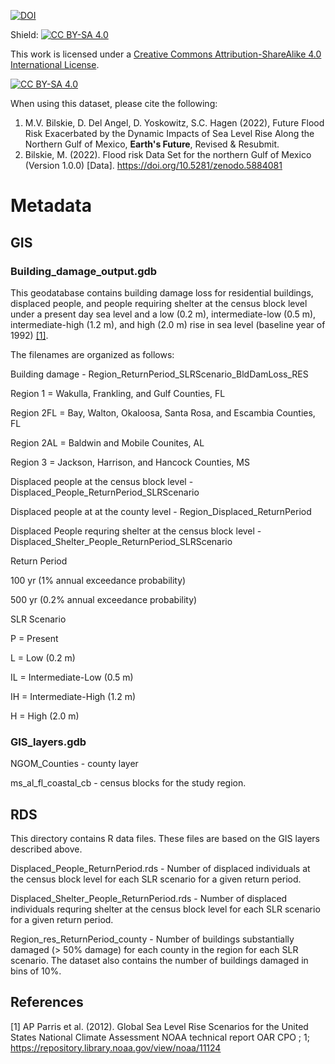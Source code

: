 [![DOI](https://zenodo.org/badge/450105833.svg)](https://zenodo.org/badge/latestdoi/450105833)

Shield: [![CC BY-SA 4.0][cc-by-sa-shield]][cc-by-sa]

This work is licensed under a
[Creative Commons Attribution-ShareAlike 4.0 International License][cc-by-sa].

[![CC BY-SA 4.0][cc-by-sa-image]][cc-by-sa]

[cc-by-sa]: http://creativecommons.org/licenses/by-sa/4.0/
[cc-by-sa-image]: https://licensebuttons.net/l/by-sa/4.0/88x31.png
[cc-by-sa-shield]: https://img.shields.io/badge/License-CC%20BY--SA%204.0-lightgrey.svg


When using this dataset, please cite the following:
1. M.V. Bilskie, D. Del Angel, D. Yoskowitz, S.C. Hagen (2022), Future Flood Risk Exacerbated by the Dynamic Impacts of Sea Level Rise Along the Northern Gulf of Mexico, **Earth's Future**, Revised & Resubmit.
2. Bilskie, M. (2022). Flood risk Data Set for the northern Gulf of Mexico (Version 1.0.0) [Data]. https://doi.org/10.5281/zenodo.5884081


# Metadata
## GIS
### Building_damage_output.gdb

This geodatabase contains building damage loss for residential buildings, displaced people, and people requiring shelter at the census block level under a present day sea level and a low (0.2 m), intermediate-low (0.5 m), intermediate-high (1.2 m), and high (2.0 m) rise in sea level (baseline year of 1992) [[1]](#1).

The filenames are organized as follows:

Building damage - Region_ReturnPeriod_SLRScenario_BldDamLoss_RES

Region 1 = Wakulla, Frankling, and Gulf Counties, FL

Region 2FL = Bay, Walton, Okaloosa, Santa Rosa, and Escambia Counties, FL

Region 2AL = Baldwin and Mobile Counites, AL

Region 3 = Jackson, Harrison, and Hancock Counties, MS

Displaced people at the census block level - Displaced_People_ReturnPeriod_SLRScenario

Displaced people at at the county level - Region_Displaced_ReturnPeriod

Displaced People requring shelter at the census block level - Displaced_Shelter_People_ReturnPeriod_SLRScenario

Return Period

100 yr (1% annual exceedance probability)

500 yr (0.2% annual exceedance probability)

SLR Scenario

P = Present

L = Low (0.2 m)

IL = Intermediate-Low (0.5 m)

IH = Intermediate-High (1.2 m)

H = High (2.0 m)

### GIS_layers.gdb

NGOM_Counties - county layer

ms_al_fl_coastal_cb - census blocks for the study region.

## RDS

This directory contains R data files. These files are based on the GIS layers described above.

Displaced_People_ReturnPeriod.rds - Number of displaced individuals at the census block level for each SLR scenario for a given return period.

Displaced_Shelter_People_ReturnPeriod.rds - Number of displaced individuals requring shelter at the census block level for each SLR scenario for a given return period.

Region_res_ReturnPeriod_county - Number of buildings substantially damaged (> 50% damage) for each county in the region for each SLR scenario. The dataset also contains the number of buildings damaged in bins of 10%.

## References
<a id="1">[1]</a> 
AP Parris et al. (2012). 
Global Sea Level Rise Scenarios for the United States National Climate Assessment
NOAA technical report OAR CPO ; 1;
https://repository.library.noaa.gov/view/noaa/11124
